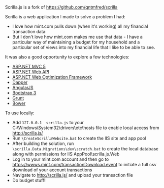 Scrilla.js is a fork of https://github.com/qntmfred/scrilla

Scrilla is a web application I made to solve a problem I had:  
- I love how mint.com pulls down (when it's working) all my financial transaction data  
- But I don't love how mint.com makes me use that data - I have a particular way of maintaining a budget for my household and a particular set of views into my financial life that I like to be able to see.

It was also a good opportunity to explore a few technologies:
- [ASP.NET MVC 5](http://www.asp.net/mvc/tutorials/mvc-5)
- [ASP.NET Web API](http://www.asp.net/web-api)
- [ASP.NET Web Optimization Framework](http://aspnetoptimization.codeplex.com/)
- [Dapper](https://github.com/SamSaffron/dapper-dot-net)
- [AngularJS](http://angularjs.org/)
- [Bootstrap 3](http://getbootstrap.com/)
- [Grunt](http://gruntjs.com/)
- [Bower](http://bower.io/)

To use locally:
- Add `127.0.0.1  scrilla.js` to your C:\Windows\System32\drivers\etc\hosts file to enable local access from http://scrilla.js/
- Run `\CreateScrillaWebsite.bat` to create the IIS site and app pool
- After building the solution, run `\scrilla.Data.Migrations\dev\scratch.bat` to create the local database along with permissions for IIS AppPool\scrilla.js.Web
- Log in to your mint.com account and then go to https://wwws.mint.com/transactionDownload.event to initiate a full csv download of your account transactions
- Navigate to http://scrilla.js/ and upload your transaction file
- Do budget stuff!
